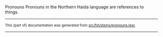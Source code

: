 Pronouns
Pronouns in the Northern Haida language are references to things.

* * *

<small>This (part of) documentation was generated from [src/fst/stems/pronouns.lexc](https://github.com/giellalt/lang-hdn/blob/main/src/fst/stems/pronouns.lexc)</small>

---

